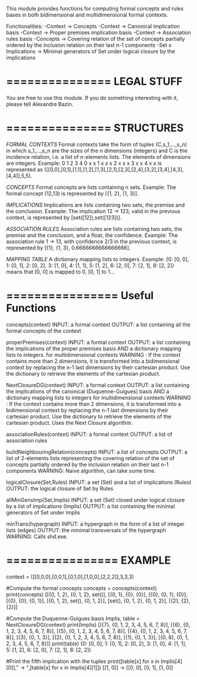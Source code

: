 This module provides functions for computing formal concepts and rules bases in both bidimensional and multidimensional formal contexts.

Functionalities:
-Context -> Concepts
-Context -> Canonical implication basis
-Context -> Proper premises implication basis
-Context -> Association rules basis
-Concepts -> Covering relation of the set of concepts partially ordered by the inclusion relation on their last n-1 components
-Set x Implications -> Minimal generators of Set under logical closure by the implications

===============
LEGAL STUFF
===============

You are free to use this module.
If you do something interesting with it, please tell Alexandre Bazin.

===============
STRUCTURES
===============

*FORMAL CONTEXTS*
Formal contexts take the form of tuples (C,s_1,...,s_n) in which s_1,...,s_n are the sizes of the n dimensions (integers) and C is the incidence relation, i.e. a list of n-elements lists. The elements of dimensions are integers.
Example:
	0	1	2	3	4
0	x	x
1		x	x	x
2		x		x	x
3			x		x
4				x	x
is represented as ([[0,0],[0,1],[1,1],[1,2],[1,3],[2,1],[2,3],[2,4],[3,2],[3,4],[4,3],[4,4]],5,5).


*CONCEPTS*
Formal concepts are lists containing n sets.
Example:
The formal concept (12,13) is represented by [{1, 2}, {1, 3}].


*IMPLICATIONS*
Implications are lists containing two sets, the premise and the conclusion.
Example:
The implication 12 -> 123, valid in the previous context, is represented by [set([12]),set([123])].


*ASSOCIATION RULES*
Association rules are lists containing two sets, the premise and the conclusion, and a float, the confidence.
Example:
The association rule 1 -> 13, with confidence 2/3 in the previous context, is represented by [{1}, {1, 3}, 0.6666666666666666].


*MAPPING TABLE*
A dictionary mapping lists to integers.
Example:
{0: [0, 0],
 1: [0, 1],
 2: [0, 2],
 3: [1, 0],
 4: [1, 1],
 5: [1, 2],
 6: [2, 0],
 7: [2, 1],
 8: [2, 2]} means that [0, 0] is mapped to 0, [0, 1] to 1...

================
Useful Functions
================

concepts(context)
INPUT: a formal context
OUTPUT: a list containing all the formal concepts of the context


properPremises(context)
INPUT: a formal context
OUTPUT: a list containing the implications of the proper premises basis AND a dictionary mapping lists to integers. for multidimensional contexts
WARNING : If the context contains more than 2 dimensions, it is transformed into a bidimensional context by replacing the n-1 last dimensions by their cartesian product. Use the dictionary to retrieve the elements of the cartesian product.


NextClosureDG(context)
INPUT: a formal context
OUTPUT: a list containing the implications of the canonical (Duquenne-Guigues) basis AND a dictionary mapping lists to integers for multidimensional contexts
WARNING : If the context contains more than 2 dimensions, it is transformed into a bidimensional context by replacing the n-1 last dimensions by their cartesian product. Use the dictionary to retrieve the elements of the cartesian product. Uses the Next Closure algorithm.


associationRules(context)
INPUT: a formal context
OUTPUT: a list of association rules


buildNeighbouringRelation(concepts)
INPUT: a list of concepts
OUTPUT: a list of 2-elements lists representing the covering relation of the set of concepts partially ordered by the inclusion relation on their last n-1 components
WARNING: Naive algorithm, can take some time.


logicalClosure(Set,Rules)
INPUT: a set (Set) and a list of implications (Rules)
OUTPUT: the logical closure of Set by Rules


allMinGensImp(Set,Implis)
INPUT: a set (Set) closed under logical closure by a list of implications (Implis)
OUTPUT: a list containing the minimal generators of Set under Implis


minTrans(hypergraph)
INPUT: a hypergraph in the form of a list of integer lists (edges)
OUTPUT: the minimal transversals of the hypergraph
WARNING: Calls shd.exe.


================
EXAMPLE
================

context = ([[0,0,0],[0,0,1],[0,1,0],[1,0,0],[2,2,2]],3,3,3)

#Compute the formal concepts
concepts  =  concepts(context)
print(concepts)
[[{0, 1, 2}, {0, 1, 2}, set()],
 [{0, 1}, {0}, {0}],
 [{0}, {0, 1}, {0}],
 [{0}, {0}, {0, 1}],
 [{0, 1, 2}, set(), {0, 1, 2}],
 [set(), {0, 1, 2}, {0, 1, 2}],
 [{2}, {2}, {2}]]

#Compute the Duquenne-Guigues basis
Implis, table = NextClosureDG(context)
print(Implis)
[[{7}, {0, 1, 2, 3, 4, 5, 6, 7, 8}],
 [{6}, {0, 1, 2, 3, 4, 5, 6, 7, 8}],
 [{5}, {0, 1, 2, 3, 4, 5, 6, 7, 8}],
 [{4}, {0, 1, 2, 3, 4, 5, 6, 7, 8}],
 [{3}, {0, 1, 3}],
 [{2}, {0, 1, 2, 3, 4, 5, 6, 7, 8}],
 [{1}, {0, 1, 3}],
 [{0, 8}, {0, 1, 2, 3, 4, 5, 6, 7, 8}]]
print(table)
{0: [0, 0],
 1: [0, 1],
 2: [0, 2],
 3: [1, 0],
 4: [1, 1],
 5: [1, 2],
 6: [2, 0],
 7: [2, 1],
 8: [2, 2]}

#Print the fifth implication with the tuples
print([table[x] for x in Implis[4][0]]," -> ",[table[x] for x in Implis[4][1]])
[[1, 0]]  ->  [[0, 0], [0, 1], [1, 0]]


